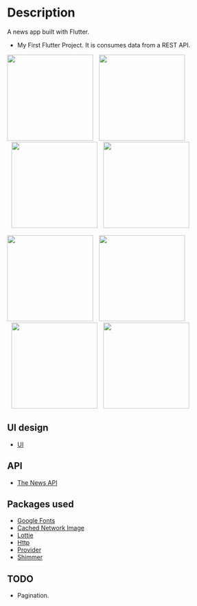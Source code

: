 # Description

A news app built with Flutter.

- My First Flutter Project. It is consumes data from a REST API.
<p>
    <img src="https://github.com/EbhomenyeEmmanuel/news_app/tree/master/assets/screenshots/home_shimmer.png" width="200px" height="auto"/>
    <img src="https://github.com/EbhomenyeEmmanuel/news_app/tree/master/assets/screenshots/asset_home.png" width="200px" height="auto" hspace="10"/>
    <img src="https://github.com/EbhomenyeEmmanuel/news_app/tree/master/assets/screenshots/shimmer_breaking_news.png" width="200px" height="auto" hspace="10"/>
    <img src="https://github.com/EbhomenyeEmmanuel/news_app/tree/master/assets/screenshots/breaking_news.png" width="200px" height="auto" />
</p>

<p>
    <img src="https://github.com/EbhomenyeEmmanuel/news_app/tree/master/assets/screenshots/shimmer_search.png" width="200px" height="auto"/>
    <img src="https://github.com/EbhomenyeEmmanuel/news_app/tree/master/assets/screenshots/not_found.png" width="200px" height="auto" hspace="10"/>
    <img src="https://github.com/EbhomenyeEmmanuel/news_app/tree/master/assets/screenshots/light_theme_search.png" width="200px" height="auto" hspace="10"/>
    <img src="https://github.com/EbhomenyeEmmanuel/news_app/tree/master/assets/screenshots/dark_theme_search.png" width="200px" height="auto" />
</p>

## UI design
- [UI](https://dribbble.com/shots/15193792-News-iOS-mobile-app)

## API
- [The News API](https://www.thenewsapi.com/documentation)

## Packages used
* [Google Fonts](https://pub.dev/packages/google_fonts)
* [Cached Network Image](https://pub.dev/packages/cached_network_image)
* [Lottie](https://pub.dev/packages/lottie)
* [Http](https://pub.dev/packages/http)
* [Provider](https://pub.dev/packages/provider)
* [Shimmer](https://pub.dev/packages/shimmer)

## TODO
* Pagination.

